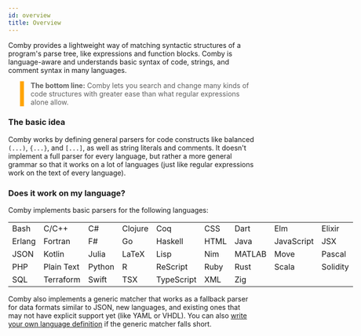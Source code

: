 ```yaml
---
id: overview
title: Overview
---
```


Comby provides a lightweight way of matching syntactic structures of a program's
parse tree, like expressions and function blocks. Comby is language-aware and
understands basic syntax of code, strings, and comment syntax in many languages.

<style>
blockquote {
    background-color:#00000000;
    border-left: 8px solid #ffa504;
}
</style>

> **The bottom line:** Comby lets you search and change many kinds of code structures with
greater ease than what regular expressions alone allow.


### The basic idea

Comby works by defining general parsers for code constructs like balanced `(...)`,
`{...}`, and `[...]`, as well as string literals and comments. It doesn't
implement a full parser for every language, but rather a more general grammar so
that it works on a lot of languages (just like regular expressions work on the
text of every language).

### Does it work on my language?

Comby implements basic parsers for the
following languages:

<style>
table {
    margin-left:auto;
    margin-right:auto;
    display: table;
}
table thead {
 visibility: collapse;
}
table td {
    border: none;
}
table tr:nth-child(2n) {
  background-color: transparent;
}

</style>


|        |            |        |         |            |        |        |            |          |
|--------|------------|--------|---------|------------|--------|--------|------------|----------|
| Bash   | C/C++      | C#     | Clojure | Coq        | CSS    | Dart   | Elm        | Elixir   |
| Erlang | Fortran    | F#     | Go      | Haskell    | HTML   | Java   | JavaScript | JSX      |
| JSON   | Kotlin     | Julia  | LaTeX   | Lisp       | Nim    | MATLAB | Move       | Pascal   |
| PHP    | Plain Text | Python | R       | ReScript   | Ruby   | Rust   | Scala      | Solidity |
| SQL    | Terraform  | Swift  | TSX     | TypeScript | XML    | Zig    |            |          |

Comby also implements a generic matcher that works as a fallback parser for data
formats similar to JSON, new languages, and existing ones that may not have
explicit support yet (like YAML or VHDL). You can also
[write your own language definition](advanced-usage#custom-language-definitions)
if the generic matcher falls short.

